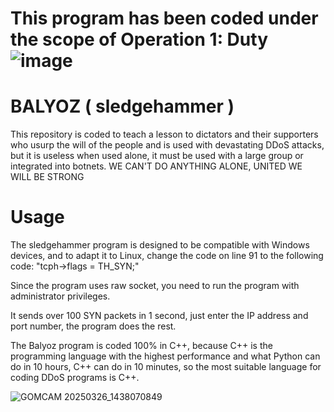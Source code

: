 # This program has been coded under the scope of Operation 1: Duty ![image](https://github.com/user-attachments/assets/e4a9e0d7-5b78-4e11-a2ec-c235e437ebb9)


# BALYOZ ( sledgehammer )
This repository is coded to teach a lesson to dictators and their supporters who usurp the will of the people and is used with devastating DDoS attacks, but it is useless when used alone, it must be used with a large group or integrated into botnets. WE CAN'T DO ANYTHING ALONE, UNITED WE WILL BE STRONG

# Usage
The sledgehammer program is designed to be compatible with Windows devices, and to adapt it to Linux, change the code on line 91 to the following code: "tcph->flags = TH_SYN;"

Since the program uses raw socket, you need to run the program with administrator privileges.

It sends over 100 SYN packets in 1 second, just enter the IP address and port number, the program does the rest.

The Balyoz program is coded 100% in C++, because C++ is the programming language with the highest performance and what Python can do in 10 hours, C++ can do in 10 minutes, so the most suitable language for coding DDoS programs is C++.


![GOMCAM 20250326_1438070849](https://github.com/user-attachments/assets/46155190-8eff-47f4-a2e2-76f0563991fb)
